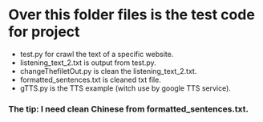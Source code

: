 <!--
 * @Author: Jeff_L
 * @Date: 2023-11-04 01:11:32
 * @LastEditors: Jeff_L && yanxinluo28@gmail.com
 * @LastEditTime: 2023-11-04 01:25:06
 * @FilePath: \Test_code\Readme.md
 * @Description: 
 * 
 * Copyright (c) 2023 by ${yanxinluo28@gmail.com}, All Rights Reserved. 
-->
# Over this folder files is the test code for project

+ test.py for crawl the text of a specific website.
+ listening_text_2.txt is output from test.py.
+ changeThefiletOut.py is clean the listening_text_2.txt.
+ formatted_sentences.txt is cleaned txt file.
+ gTTS.py is the TTS example  (witch use by google TTS service).

### The tip: I need clean Chinese from formatted_sentences.txt.
